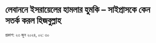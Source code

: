 # লেবাননে ইসরায়েলের হামলার হুমকি – সাইপ্রাসকে কেন সতর্ক করল হিজবুল্লাহ

প্রকাশ: ২৩ জুন ২০২৪, ০২: ৩০
